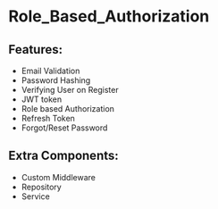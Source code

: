 # Role_Based_Authorization

## Features: ##

  * Email Validation
  * Password Hashing
  * Verifying User on Register
  * JWT token
  * Role based Authorization
  * Refresh Token
  * Forgot/Reset Password

## Extra Components: ##

  * Custom Middleware
  * Repository
  * Service
